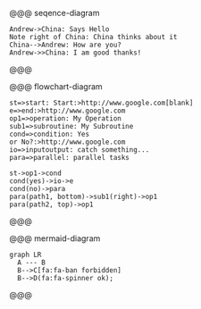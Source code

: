 @@@ seqence-diagram
```raw
Andrew->China: Says Hello
Note right of China: China thinks about it
China-->Andrew: How are you?
Andrew->>China: I am good thanks!
```
@@@

@@@ flowchart-diagram
```raw
st=>start: Start:>http://www.google.com[blank]
e=>end:>http://www.google.com
op1=>operation: My Operation
sub1=>subroutine: My Subroutine
cond=>condition: Yes
or No?:>http://www.google.com
io=>inputoutput: catch something...
para=>parallel: parallel tasks

st->op1->cond
cond(yes)->io->e
cond(no)->para
para(path1, bottom)->sub1(right)->op1
para(path2, top)->op1
```
@@@

@@@ mermaid-diagram
```raw
graph LR
  A --- B
  B-->C[fa:fa-ban forbidden]
  B-->D(fa:fa-spinner ok);
```
@@@
